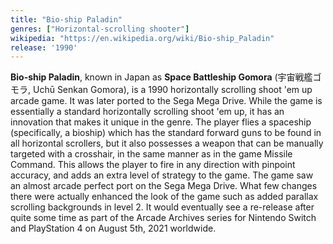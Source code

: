 ```yaml
---
title: "Bio-ship Paladin"
genres: ["Horizontal-scrolling shooter"]
wikipedia: "https://en.wikipedia.org/wiki/Bio-ship_Paladin"
release: '1990'
---
```

**Bio-ship Paladin**, known in Japan as **Space Battleship Gomora** (宇宙戦艦ゴモラ, Uchū Senkan Gomora), is a 1990 horizontally scrolling shoot 'em up arcade game. It was later ported to the Sega Mega Drive. While the game is essentially a standard horizontally scrolling shoot 'em up, it has an innovation that makes it unique in the genre. The player flies a spaceship (specifically, a bioship) which has the standard forward guns to be found in all horizontal scrollers, but it also possesses a weapon that can be manually targeted with a crosshair, in the same manner as in the game Missile Command. This allows the player to fire in any direction with pinpoint accuracy, and adds an extra level of strategy to the game. The game saw an almost arcade perfect port on the Sega Mega Drive. What few changes there were actually enhanced the look of the game such as added parallax scrolling backgrounds in level 2. It would eventually see a re-release after quite some time as part of the Arcade Archives series for Nintendo Switch and PlayStation 4 on August 5th, 2021 worldwide. 